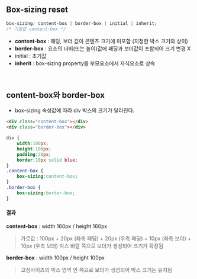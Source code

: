
## Box-sizing reset
```css
box-sizing: content-box | border-box | initial | inherit;
/* 기본값 content-box */
```

- **content-box** : 패딩, 보더 값이 콘텐츠 크기에 미포함 (지정한 박스 크기와 상이)
- **border-box** :  요소의 너비(또는 높이)값에 패딩과 보더값이 포함되어 크기 변경 X
- initial : 초기값
- **inherit** : box-sizing property를 부모요소에서 자식요소로 상속

<br>

## content-box와 border-box
- box-sizing 속성값에 따라 div 박스의 크기가 달라진다.
```html
<div class="content-box"></div>
<div class="border-box"></div>
```
```css
div {
	width:100px;
	height:100px;
	padding:20px;
	border:10px solid blue;
}
.content-box {
	box-sizing:content-box;
}
.border-box {
	box-sizing:border-box;
}
```

#### 결과
**content-box** : width 160px / height 160px
> 가로값 : 100px  + 20px (좌측 패딩) + 20px (우측 패딩) + 10px (좌측 보더) + 10px (우측 보더)
> 박스 바깥 쪽으로 보더가 생성되어 크기가 확장됨

 **border-box** : width 100px / height 100px
> 고정사이즈의 박스 영역 안 쪽으로 보더가 생성되어 박스 크기는 유지됨